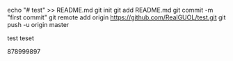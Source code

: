 echo "# test" >> README.md
git init
git add README.md
git commit -m "first commit"
git remote add origin https://github.com/RealGUOL/test.git
git push -u origin master

test teset

878999897
